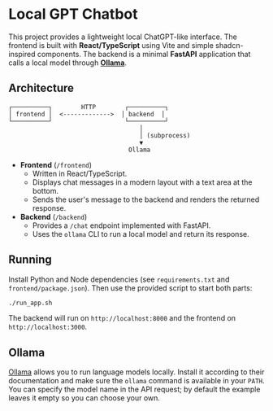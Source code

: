 # Local GPT Chatbot

This project provides a lightweight local ChatGPT-like interface. The frontend is built with **React/TypeScript** using Vite and simple shadcn-inspired components. The backend is a minimal **FastAPI** application that calls a local model through **[Ollama](https://ollama.ai/)**.

## Architecture

```
┌──────────┐        HTTP        ┌──────────┐
│ frontend │  <------------->  │ backend  │
└──────────┘                    └──────────┘
                                    │
                                    │ (subprocess)
                                    ▼
                                 Ollama
```

- **Frontend** (`/frontend`)
  - Written in React/TypeScript.
  - Displays chat messages in a modern layout with a text area at the bottom.
  - Sends the user's message to the backend and renders the returned response.
- **Backend** (`/backend`)
  - Provides a `/chat` endpoint implemented with FastAPI.
  - Uses the `ollama` CLI to run a local model and return its response.

## Running

Install Python and Node dependencies (see `requirements.txt` and `frontend/package.json`). Then use the provided script to start both parts:

```bash
./run_app.sh
```

The backend will run on `http://localhost:8000` and the frontend on `http://localhost:3000`.

## Ollama

[Ollama](https://ollama.ai/) allows you to run language models locally. Install it according to their documentation and make sure the `ollama` command is available in your `PATH`. You can specify the model name in the API request; by default the example leaves it empty so you can choose your own.
